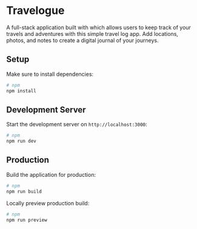 # Travelogue

A full-stack application built with which allows users to keep track of your travels and adventures with this simple travel log app. Add locations, photos, and notes to create a digital journal of your journeys.

## Setup

Make sure to install dependencies:

```bash
# npm
npm install

```

## Development Server

Start the development server on `http://localhost:3000`:

```bash
# npm
npm run dev

```

## Production

Build the application for production:

```bash
# npm
npm run build

```

Locally preview production build:

```bash
# npm
npm run preview

```

